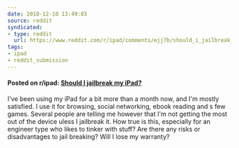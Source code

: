 ```yaml
---
date: 2010-12-10 13:49:03
source: reddit
syndicated:
- type: reddit
  url: https://www.reddit.com/r/ipad/comments/ejj7b/should_i_jailbreak_my_ipad/
tags:
- ipad
- reddit_submission
---
```


#### Posted on r/ipad: [Should I jailbreak my iPad?](https://reddit.com/r/ipad/comments/ejj7b/should_i_jailbreak_my_ipad/)

I've been using my iPad for a bit more than a month now, and I'm mostly satisfied. I use it for browsing, social networking, ebook reading and s few games. Several people are telling me however that I'm not getting the most out of the device uless I jailbreak it. How true is this, especially for an engineer type who likes to tinker with stuff? Are there any risks or disadvantages to jail breaking? Will I lose my warranty?